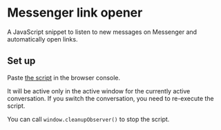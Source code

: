 # Messenger link opener

A JavaScript snippet to listen to new messages on Messenger and automatically
open links.

## Set up

Paste [the script](./script.js) in the browser console.

It will be active only in the active window for the currently active conversation.
If you switch the conversation, you need to re-execute the script.

You can call `window.cleanupObserver()` to stop the script.
